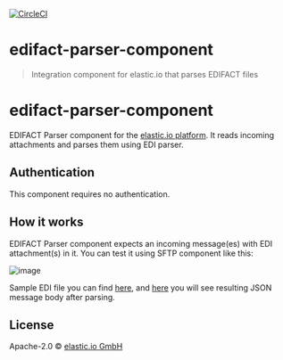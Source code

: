 [![CircleCI](https://circleci.com/gh/elasticio/edifact-parser-component.svg?style=svg)](https://circleci.com/gh/elasticio/edifact-parser-component)
# edifact-parser-component 
> Integration component for elastic.io that parses EDIFACT files

# edifact-parser-component
EDIFACT Parser component for the [elastic.io platform](http://www.elastic.io). It reads incoming attachments and
parses them using EDI parser.


## Authentication

This component requires no authentication.

## How it works

EDIFACT Parser component expects an incoming message(es) with EDI attachment(s) in it. You can test it using SFTP component like this:

![image](https://user-images.githubusercontent.com/56208/29717917-46ad444e-89b1-11e7-8d84-1059f3959472.png)

Sample EDI file you can find [here](https://raw.githubusercontent.com/elasticio/edifact-parser-component/master/samples/INVOICE.edi), and [here](https://github.com/elasticio/edifact-parser-component/blob/master/samples/INVOICE.edi.json) you will see resulting JSON message body after parsing.

## License

Apache-2.0 © [elastic.io GmbH](http://elastic.io)


[npm-image]: https://badge.fury.io/js/edifact-parser-component.svg
[npm-url]: https://npmjs.org/package/edifact-parser-component
[travis-image]: https://travis-ci.org/elasticio/edifact-parser-component.svg?branch=master
[travis-url]: https://travis-ci.org/elasticio/edifact-parser-component
[daviddm-image]: https://david-dm.org/elasticio/edifact-parser-component.svg?theme=shields.io
[daviddm-url]: https://david-dm.org/elasticio/edifact-parser-component
